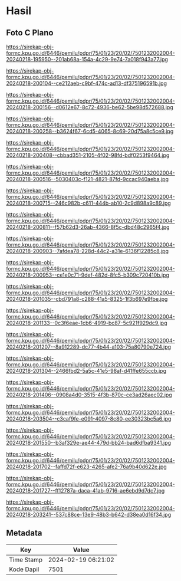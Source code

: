 # Hasil

## Foto C Plano

https://sirekap-obj-formc.kpu.go.id/6446/pemilu/pdpr/75/01/23/20/02/7501232002004-20240218-195950--201ab68a-154a-4c29-9e74-7a018f943a77.jpg

https://sirekap-obj-formc.kpu.go.id/6446/pemilu/pdpr/75/01/23/20/02/7501232002004-20240218-200104--ce212aeb-c9bf-474c-ad13-df375196591b.jpg

https://sirekap-obj-formc.kpu.go.id/6446/pemilu/pdpr/75/01/23/20/02/7501232002004-20240218-200156--d0612e67-8c72-4936-be62-5be98d572688.jpg

https://sirekap-obj-formc.kpu.go.id/6446/pemilu/pdpr/75/01/23/20/02/7501232002004-20240218-200258--b3624f67-6cd5-4065-8c69-20d75a8c5ce9.jpg

https://sirekap-obj-formc.kpu.go.id/6446/pemilu/pdpr/75/01/23/20/02/7501232002004-20240218-200408--cbbad351-2105-4f02-98fd-bdf0253f9464.jpg

https://sirekap-obj-formc.kpu.go.id/6446/pemilu/pdpr/75/01/23/20/02/7501232002004-20240218-200516--5030403c-f121-4821-87fd-9ccac940aeba.jpg

https://sirekap-obj-formc.kpu.go.id/6446/pemilu/pdpr/75/01/23/20/02/7501232002004-20240218-200715--246c982b-c611-444b-ab10-2c9d898a9c89.jpg

https://sirekap-obj-formc.kpu.go.id/6446/pemilu/pdpr/75/01/23/20/02/7501232002004-20240218-200811--f57b62d3-26ab-4366-8f5c-dbd48c2965f4.jpg

https://sirekap-obj-formc.kpu.go.id/6446/pemilu/pdpr/75/01/23/20/02/7501232002004-20240218-200903--7afdea78-228d-44c2-a31e-6136f12285c8.jpg

https://sirekap-obj-formc.kpu.go.id/6446/pemilu/pdpr/75/01/23/20/02/7501232002004-20240218-200953--ce1e0c71-9def-482d-8fc5-b309c720410b.jpg

https://sirekap-obj-formc.kpu.go.id/6446/pemilu/pdpr/75/01/23/20/02/7501232002004-20240218-201035--cbd791a8-c288-41a5-8325-1f3b697e9fbe.jpg

https://sirekap-obj-formc.kpu.go.id/6446/pemilu/pdpr/75/01/23/20/02/7501232002004-20240218-201133--0c3f6eae-1cb6-4919-bc87-5c921f929dc9.jpg

https://sirekap-obj-formc.kpu.go.id/6446/pemilu/pdpr/75/01/23/20/02/7501232002004-20240218-201207--8a912289-dc77-4b44-a103-75a80790e724.jpg

https://sirekap-obj-formc.kpu.go.id/6446/pemilu/pdpr/75/01/23/20/02/7501232002004-20240218-201304--2466fbd2-5a5c-41e5-98af-d41ffe655ccb.jpg

https://sirekap-obj-formc.kpu.go.id/6446/pemilu/pdpr/75/01/23/20/02/7501232002004-20240218-201406--0908a4d0-3515-4f3b-870c-ce3ad26aec02.jpg

https://sirekap-obj-formc.kpu.go.id/6446/pemilu/pdpr/75/01/23/20/02/7501232002004-20240218-203504--c3caf9fe-e091-4097-8c80-ee30323bc5a6.jpg

https://sirekap-obj-formc.kpu.go.id/6446/pemilu/pdpr/75/01/23/20/02/7501232002004-20240218-201550--b3af329e-ae44-479d-bb24-bad6dfba9341.jpg

https://sirekap-obj-formc.kpu.go.id/6446/pemilu/pdpr/75/01/23/20/02/7501232002004-20240218-201702--faffd72f-e623-4265-afe2-76a9b40d622e.jpg

https://sirekap-obj-formc.kpu.go.id/6446/pemilu/pdpr/75/01/23/20/02/7501232002004-20240218-201727--ff12787a-daca-41ab-9716-ae6ebd9d7dc7.jpg

https://sirekap-obj-formc.kpu.go.id/6446/pemilu/pdpr/75/01/23/20/02/7501232002004-20240218-203241--537c88ce-13e9-48b3-b642-d38ea0d16f34.jpg


## Metadata

| Key        | Value               |
| ---------- | ------------------- |
| Time Stamp | 2024-02-19 06:21:02 |
| Kode Dapil | 7501                |



